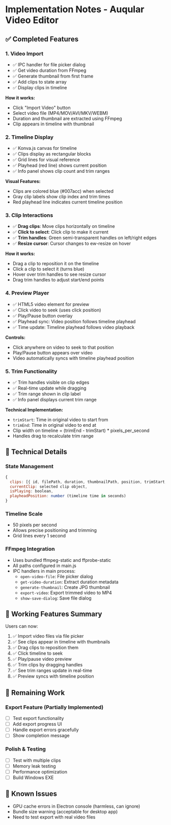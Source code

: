 # Implementation Notes - Auqular Video Editor

## ✅ Completed Features

### 1. Video Import
- ✅ IPC handler for file picker dialog
- ✅ Get video duration from FFmpeg
- ✅ Generate thumbnail from first frame
- ✅ Add clips to state array
- ✅ Display clips in timeline

**How it works:**
- Click "Import Video" button
- Select video file (MP4/MOV/AVI/MKV/WEBM)
- Duration and thumbnail are extracted using FFmpeg
- Clip appears in timeline with thumbnail

### 2. Timeline Display
- ✅ Konva.js canvas for timeline
- ✅ Clips display as rectangular blocks
- ✅ Grid lines for visual reference
- ✅ Playhead (red line) shows current position
- ✅ Info panel shows clip count and trim ranges

**Visual Features:**
- Clips are colored blue (#007acc) when selected
- Gray clip labels show clip index and trim times
- Red playhead line indicates current timeline position

### 3. Clip Interactions
- ✅ **Drag clips**: Move clips horizontally on timeline
- ✅ **Click to select**: Click clip to make it current
- ✅ **Trim handles**: Green semi-transparent handles on left/right edges
- ✅ **Resize cursor**: Cursor changes to ew-resize on hover

**How it works:**
- Drag a clip to reposition it on the timeline
- Click a clip to select it (turns blue)
- Hover over trim handles to see resize cursor
- Drag trim handles to adjust start/end points

### 4. Preview Player
- ✅ HTML5 video element for preview
- ✅ Click video to seek (uses click position)
- ✅ Play/Pause button overlay
- ✅ Playhead sync: Video position follows timeline playhead
- ✅ Time update: Timeline playhead follows video playback

**Controls:**
- Click anywhere on video to seek to that position
- Play/Pause button appears over video
- Video automatically syncs with timeline playhead position

### 5. Trim Functionality
- ✅ Trim handles visible on clip edges
- ✅ Real-time update while dragging
- ✅ Trim range shown in clip label
- ✅ Info panel displays current trim range

**Technical Implementation:**
- `trimStart`: Time in original video to start from
- `trimEnd`: Time in original video to end at
- Clip width on timeline = (trimEnd - trimStart) * pixels_per_second
- Handles drag to recalculate trim range

## 🔧 Technical Details

### State Management
```javascript
{
  clips: [{ id, filePath, duration, thumbnailPath, position, trimStart, trimEnd }],
  currentClip: selected clip object,
  isPlaying: boolean,
  playheadPosition: number (timeline time in seconds)
}
```

### Timeline Scale
- 50 pixels per second
- Allows precise positioning and trimming
- Grid lines every 1 second

### FFmpeg Integration
- Uses bundled ffmpeg-static and ffprobe-static
- All paths configured in main.js
- IPC handlers in main process:
  - `open-video-file`: File picker dialog
  - `get-video-duration`: Extract duration metadata
  - `generate-thumbnail`: Create JPG thumbnail
  - `export-video`: Export trimmed video to MP4
  - `show-save-dialog`: Save file dialog

## 🎯 Working Features Summary

Users can now:
1. ✅ Import video files via file picker
2. ✅ See clips appear in timeline with thumbnails
3. ✅ Drag clips to reposition them
4. ✅ Click timeline to seek
5. ✅ Play/pause video preview
6. ✅ Trim clips by dragging handles
7. ✅ See trim ranges update in real-time
8. ✅ Preview syncs with timeline position

## 📝 Remaining Work

### Export Feature (Partially Implemented)
- [ ] Test export functionality
- [ ] Add export progress UI
- [ ] Handle export errors gracefully
- [ ] Show completion message

### Polish & Testing
- [ ] Test with multiple clips
- [ ] Memory leak testing
- [ ] Performance optimization
- [ ] Build Windows EXE

## 🐛 Known Issues

- GPU cache errors in Electron console (harmless, can ignore)
- Bundle size warning (acceptable for desktop app)
- Need to test export with real video files

